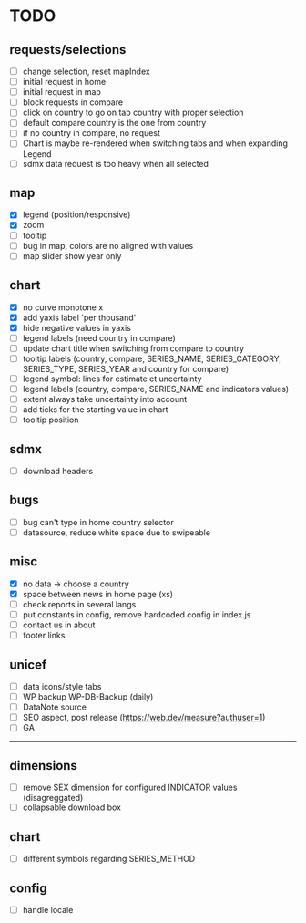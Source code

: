 # TODO

## requests/selections
- [ ] change selection, reset mapIndex
- [ ] initial request in home
- [ ] initial request in map
- [ ] block requests in compare
- [ ] click on country to go on tab country with proper selection
- [ ] default compare country is the one from country
- [ ] if no country in compare, no request
- [ ] Chart is maybe re-rendered when switching tabs and when expanding Legend
- [ ] sdmx data request is too heavy when all selected

## map
- [x] legend (position/responsive)
- [x] zoom
- [ ] tooltip
- [ ] bug in map, colors are no aligned with values
- [ ] map slider show year only

## chart
- [x] no curve monotone x
- [x] add yaxis label 'per thousand'
- [x] hide negative values in yaxis
- [ ] legend labels (need country in compare)
- [ ] update chart title when switching from compare to country
- [ ] tooltip labels (country, compare, SERIES_NAME, SERIES_CATEGORY, SERIES_TYPE, SERIES_YEAR and country for compare)
- [ ] legend symbol: lines for estimate et uncertainty
- [ ] legend labels (country, compare, SERIES_NAME and indicators values)
- [ ] extent always take uncertainty into account
- [ ] add ticks for the starting value in chart
- [ ] tooltip position

## sdmx
- [ ] download headers

## bugs
- [ ] bug can't type in home country selector
- [ ] datasource, reduce white space due to swipeable

## misc
- [x] no data -> choose a country
- [x] space between news in home page (xs)
- [ ] check reports in several langs
- [ ] put constants in config, remove hardcoded config in index.js
- [ ] contact us in about
- [ ] footer links

## unicef
- [ ] data icons/style tabs
- [ ] WP backup WP-DB-Backup (daily)
- [ ] DataNote source
- [ ] SEO aspect, post release (https://web.dev/measure?authuser=1)
- [ ] GA

---

## dimensions
- [ ] remove SEX dimension for configured INDICATOR values (disagreggated)
- [ ] collapsable download box

## chart
- [ ] different symbols regarding SERIES_METHOD

## config
- [ ] handle locale
